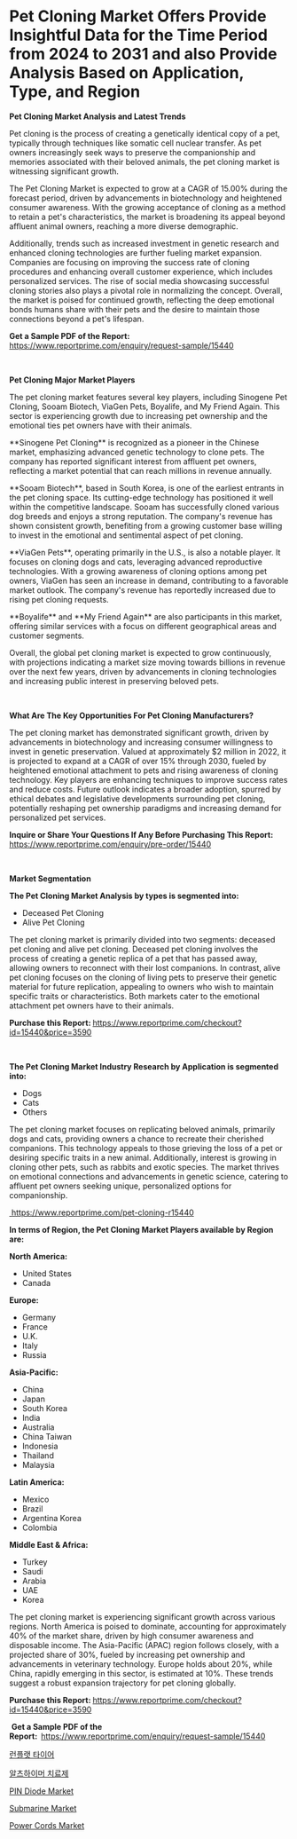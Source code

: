 <p><h1>Pet Cloning Market Offers Provide Insightful Data for the Time Period from 2024 to 2031 and also Provide Analysis Based on Application, Type, and Region</h1></p><p><strong>Pet Cloning Market Analysis and Latest Trends</strong></p>
<p><p>Pet cloning is the process of creating a genetically identical copy of a pet, typically through techniques like somatic cell nuclear transfer. As pet owners increasingly seek ways to preserve the companionship and memories associated with their beloved animals, the pet cloning market is witnessing significant growth. </p><p>The Pet Cloning Market is expected to grow at a CAGR of 15.00% during the forecast period, driven by advancements in biotechnology and heightened consumer awareness. With the growing acceptance of cloning as a method to retain a pet's characteristics, the market is broadening its appeal beyond affluent animal owners, reaching a more diverse demographic. </p><p>Additionally, trends such as increased investment in genetic research and enhanced cloning technologies are further fueling market expansion. Companies are focusing on improving the success rate of cloning procedures and enhancing overall customer experience, which includes personalized services. The rise of social media showcasing successful cloning stories also plays a pivotal role in normalizing the concept. Overall, the market is poised for continued growth, reflecting the deep emotional bonds humans share with their pets and the desire to maintain those connections beyond a pet's lifespan.</p></p>
<p><strong>Get a Sample PDF of the Report:&nbsp;</strong> <a href="https://www.reportprime.com/enquiry/request-sample/15440">https://www.reportprime.com/enquiry/request-sample/15440</a></p>
<p>&nbsp;</p>
<p><strong>Pet Cloning Major Market Players</strong></p>
<p><p>The pet cloning market features several key players, including Sinogene Pet Cloning, Sooam Biotech, ViaGen Pets, Boyalife, and My Friend Again. This sector is experiencing growth due to increasing pet ownership and the emotional ties pet owners have with their animals.</p><p>**Sinogene Pet Cloning** is recognized as a pioneer in the Chinese market, emphasizing advanced genetic technology to clone pets. The company has reported significant interest from affluent pet owners, reflecting a market potential that can reach millions in revenue annually. </p><p>**Sooam Biotech**, based in South Korea, is one of the earliest entrants in the pet cloning space. Its cutting-edge technology has positioned it well within the competitive landscape. Sooam has successfully cloned various dog breeds and enjoys a strong reputation. The company's revenue has shown consistent growth, benefiting from a growing customer base willing to invest in the emotional and sentimental aspect of pet cloning.</p><p>**ViaGen Pets**, operating primarily in the U.S., is also a notable player. It focuses on cloning dogs and cats, leveraging advanced reproductive technologies. With a growing awareness of cloning options among pet owners, ViaGen has seen an increase in demand, contributing to a favorable market outlook. The company's revenue has reportedly increased due to rising pet cloning requests.</p><p>**Boyalife** and **My Friend Again** are also participants in this market, offering similar services with a focus on different geographical areas and customer segments. </p><p>Overall, the global pet cloning market is expected to grow continuously, with projections indicating a market size moving towards billions in revenue over the next few years, driven by advancements in cloning technologies and increasing public interest in preserving beloved pets.</p></p>
<p>&nbsp;</p>
<p><strong>What Are The Key Opportunities For Pet Cloning Manufacturers?</strong></p>
<p><p>The pet cloning market has demonstrated significant growth, driven by advancements in biotechnology and increasing consumer willingness to invest in genetic preservation. Valued at approximately $2 million in 2022, it is projected to expand at a CAGR of over 15% through 2030, fueled by heightened emotional attachment to pets and rising awareness of cloning technology. Key players are enhancing techniques to improve success rates and reduce costs. Future outlook indicates a broader adoption, spurred by ethical debates and legislative developments surrounding pet cloning, potentially reshaping pet ownership paradigms and increasing demand for personalized pet services.</p></p>
<p><strong>Inquire or Share Your Questions If Any Before Purchasing This Report:</strong> <a href="https://www.reportprime.com/enquiry/pre-order/15440">https://www.reportprime.com/enquiry/pre-order/15440</a></p>
<p>&nbsp;</p>
<p><strong>Market Segmentation</strong></p>
<p><strong>The Pet Cloning Market Analysis by types is segmented into:</strong></p>
<p><ul><li>Deceased Pet Cloning</li><li>Alive Pet Cloning</li></ul></p>
<p><p>The pet cloning market is primarily divided into two segments: deceased pet cloning and alive pet cloning. Deceased pet cloning involves the process of creating a genetic replica of a pet that has passed away, allowing owners to reconnect with their lost companions. In contrast, alive pet cloning focuses on the cloning of living pets to preserve their genetic material for future replication, appealing to owners who wish to maintain specific traits or characteristics. Both markets cater to the emotional attachment pet owners have to their animals.</p></p>
<p><strong>Purchase this Report:&nbsp;</strong><a href="https://www.reportprime.com/checkout?id=15440&price=3590">https://www.reportprime.com/checkout?id=15440&price=3590</a></p>
<p>&nbsp;</p>
<p><strong>The Pet Cloning Market Industry Research by Application is segmented into:</strong></p>
<p><ul><li>Dogs</li><li>Cats</li><li>Others</li></ul></p>
<p><p>The pet cloning market focuses on replicating beloved animals, primarily dogs and cats, providing owners a chance to recreate their cherished companions. This technology appeals to those grieving the loss of a pet or desiring specific traits in a new animal. Additionally, interest is growing in cloning other pets, such as rabbits and exotic species. The market thrives on emotional connections and advancements in genetic science, catering to affluent pet owners seeking unique, personalized options for companionship.</p></p>
<p><a href="https://www.reportprime.com/pet-cloning-r15440">&nbsp;https://www.reportprime.com/pet-cloning-r15440</a></p>
<p><strong>In terms of Region, the Pet Cloning Market Players available by Region are:</strong></p>
<p>
    <p> <strong> North America: </strong>
        <ul>
            <li>United States</li>
            <li>Canada</li>
        </ul>
        </p> 
    <p> <strong> Europe: </strong>
        <ul>
            <li>Germany</li>
            <li>France</li>
            <li>U.K.</li>
            <li>Italy</li>
            <li>Russia</li>
        </ul>
        </p> 
    <p> <strong> Asia-Pacific: </strong>
        <ul>
            <li>China</li>
            <li>Japan</li>
            <li>South Korea</li>
            <li>India</li>
            <li>Australia</li>
            <li>China Taiwan</li>
            <li>Indonesia</li>
            <li>Thailand</li>
            <li>Malaysia</li>
        </ul>
        </p> 
    <p> <strong> Latin America: </strong>
        <ul>
            <li>Mexico</li>
            <li>Brazil</li>
            <li>Argentina Korea</li>
            <li>Colombia</li>
        </ul>
        </p> 
    <p> <strong> Middle East & Africa: </strong>
        <ul>
            <li>Turkey</li>
            <li>Saudi</li>
            <li>Arabia</li>
            <li>UAE</li>
            <li>Korea</li>
        </ul>
    </p>
    </p>
<p><p>The pet cloning market is experiencing significant growth across various regions. North America is poised to dominate, accounting for approximately 40% of the market share, driven by high consumer awareness and disposable income. The Asia-Pacific (APAC) region follows closely, with a projected share of 30%, fueled by increasing pet ownership and advancements in veterinary technology. Europe holds about 20%, while China, rapidly emerging in this sector, is estimated at 10%. These trends suggest a robust expansion trajectory for pet cloning globally.</p></p>
<p><strong>Purchase this Report: </strong><a href="https://www.reportprime.com/checkout?id=15440&price=3590">https://www.reportprime.com/checkout?id=15440&price=3590</a></p>
<p>&nbsp;<strong>Get a Sample PDF of the Report:&nbsp;&nbsp;</strong><a href="https://www.reportprime.com/enquiry/request-sample/15440">https://www.reportprime.com/enquiry/request-sample/15440</a></p>
<p><strong></strong></p>
<p><p><a href="https://medium.com/@greggibson7876/run-flat-tire-market-%EC%9D%98-%EA%B8%80%EB%A1%9C%EB%B2%8C-%EC%8B%9C%EC%9E%A5-%EA%B0%9C%EC%9A%94%EB%8A%94-%EC%A0%84-%EC%84%B8%EA%B3%84-%EB%B0%8F-%EC%A3%BC%EC%9A%94-%EC%8B%9C%EC%9E%A5%EC%9D%98-%EC%82%B0%EC%97%85%EC%97%90-%EC%98%81%ED%96%A5%EC%9D%84-%EB%AF%B8%EC%B9%98%EB%8A%94-%EC%A3%BC%EC%9A%94-%ED%8A%B8%EB%A0%8C%EB%93%9C%EC%97%90-%EB%8C%80%ED%95%9C-%EB%8F%85%ED%8A%B9%ED%95%9C-%EA%B4%80%EC%A0%90%EC%9D%84-%EC%A0%9C%EA%B3%B5%ED%95%A9%EB%8B%88%EB%8B%A4-8e1a074873cf">런플랫 타이어</a></p><p><a href="https://medium.com/@deangaylotyrd8909867/alzheimers-therapeutics-market-%EC%9D%98-%EA%B8%80%EB%A1%9C%EB%B2%8C-%EC%8B%9C%EC%9E%A5-%EA%B0%9C%EC%9A%94%EB%8A%94-%EC%A0%84-%EC%84%B8%EA%B3%84-%EB%B0%8F-%EC%A3%BC%EC%9A%94-%EC%8B%9C%EC%9E%A5%EC%9D%98-%EC%82%B0%EC%97%85%EC%97%90-%EC%98%81%ED%96%A5%EC%9D%84-%EB%AF%B8%EC%B9%98%EB%8A%94-%EC%A3%BC%EC%9A%94-%ED%8A%B8%EB%A0%8C%EB%93%9C%EC%97%90-%EB%8C%80%ED%95%9C-%EB%8F%85%ED%8A%B9%ED%95%9C-%EA%B4%80%EC%A0%90%EC%9D%84-%EC%A0%9C%EA%B3%B5%ED%95%A9%EB%8B%88%EB%8B%A4-e8bd15bd0e68">알츠하이머 치료제</a></p><p><a href="https://medium.com/@edward.butler98876/the-pin-diode-market-insights-report-offers-an-in-depth-and-thorough-analysis-of-the-market-7b63114c63b3">PIN Diode Market</a></p><p><a href="https://issuu.com/reportprime-2/docs/submarine-market-size-2030.pptx_bb59bd151ce95c">Submarine Market</a></p><p><a href="https://medium.com/@edward.butler98876/the-comprehensive-power-cords-market-research-report-is-essential-for-understanding-current-e7df8d54b68e">Power Cords Market</a></p></p>